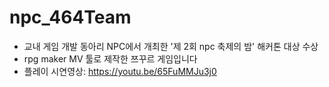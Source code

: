 # npc_464Team
* 교내 게임 개발 동아리 NPC에서 개최한 '제 2회 npc 축제의 밤' 해커톤 대상 수상
* rpg maker MV 툴로 제작한 쯔꾸르 게임입니다
* 플레이 시연영상: https://youtu.be/65FuMMJu3j0
